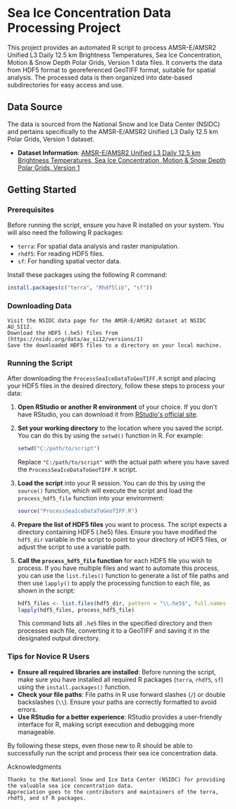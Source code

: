 # Sea Ice Concentration Data Processing Project

This project provides an automated R script to process AMSR-E/AMSR2 Unified L3 Daily 12.5 km Brightness Temperatures, Sea Ice Concentration, Motion & Snow Depth Polar Grids, Version 1 data files. It converts the data from HDF5 format to georeferenced GeoTIFF format, suitable for spatial analysis. The processed data is then organized into date-based subdirectories for easy access and use.

## Data Source

The data is sourced from the National Snow and Ice Data Center (NSIDC) and pertains specifically to the AMSR-E/AMSR2 Unified L3 Daily 12.5 km Polar Grids, Version 1 dataset.

- **Dataset Information**: [AMSR-E/AMSR2 Unified L3 Daily 12.5 km Brightness Temperatures, Sea Ice Concentration, Motion & Snow Depth Polar Grids, Version 1](https://nsidc.org/data/au_si12/versions/1)

## Getting Started

### Prerequisites

Before running the script, ensure you have R installed on your system. You will also need the following R packages:

- `terra`: For spatial data analysis and raster manipulation.
- `rhdf5`: For reading HDF5 files.
- `sf`: For handling spatial vector data.

Install these packages using the following R command:

```r
install.packages(c("terra", "Rhdf5lib", "sf"))
```

### Downloading Data

    Visit the NSIDC data page for the AMSR-E/AMSR2 dataset at NSIDC AU_SI12.
    Download the HDF5 (.he5) files from (https://nsidc.org/data/au_si12/versions/1)
    Save the downloaded HDF5 files to a directory on your local machine.


### Running the Script

After downloading the `ProcessSeaIceDataToGeoTIFF.R` script and placing your HDF5 files in the desired directory, follow these steps to process your data:

1. **Open RStudio or another R environment** of your choice. If you don't have RStudio, you can download it from [RStudio's official site](https://www.rstudio.com/products/rstudio/download/).

2. **Set your working directory** to the location where you saved the script. You can do this by using the `setwd()` function in R. For example:

    ```r
    setwd("C:/path/to/script")
    ```

    Replace `"C:/path/to/script"` with the actual path where you have saved the `ProcessSeaIceDataToGeoTIFF.R` script.

3. **Load the script** into your R session. You can do this by using the `source()` function, which will execute the script and load the `process_hdf5_file` function into your environment:

    ```r
    source("ProcessSeaIceDataToGeoTIFF.R")
    ```

4. **Prepare the list of HDF5 files** you want to process. The script expects a directory containing HDF5 (.he5) files. Ensure you have modified the `hdf5_dir` variable in the script to point to your directory of HDF5 files, or adjust the script to use a variable path.

5. **Call the `process_hdf5_file` function** for each HDF5 file you wish to process. If you have multiple files and want to automate this process, you can use the `list.files()` function to generate a list of file paths and then use `lapply()` to apply the processing function to each file, as shown in the script:

    ```r
    hdf5_files <- list.files(hdf5_dir, pattern = "\\.he5$", full.names = TRUE)
    lapply(hdf5_files, process_hdf5_file)
    ```

    This command lists all `.he5` files in the specified directory and then processes each file, converting it to a GeoTIFF and saving it in the designated output directory.

### Tips for Novice R Users

- **Ensure all required libraries are installed**: Before running the script, make sure you have installed all required R packages (`terra`, `rhdf5`, `sf`) using the `install.packages()` function.
- **Check your file paths**: File paths in R use forward slashes (`/`) or double backslashes (`\\`). Ensure your paths are correctly formatted to avoid errors.
- **Use RStudio for a better experience**: RStudio provides a user-friendly interface for R, making script execution and debugging more manageable.

By following these steps, even those new to R should be able to successfully run the script and process their sea ice concentration data.



Acknowledgments

    Thanks to the National Snow and Ice Data Center (NSIDC) for providing the valuable sea ice concentration data.
    Appreciation goes to the contributors and maintainers of the terra, rhdf5, and sf R packages.




